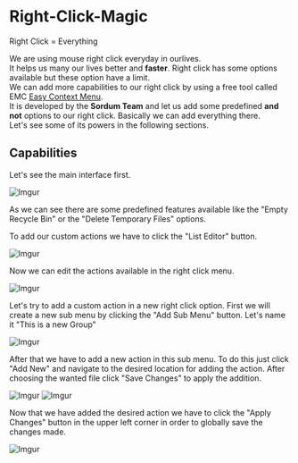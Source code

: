 # Right-Click-Magic
Right Click = Everything

We are using mouse right click everyday in ourlives.  
It helps us many our lives better and **faster**. Right click has some options available but these option have a limit.  
We can add more capabilities to our right click by using a free tool called EMC [Easy Context Menu](https://www.sordum.org/7615/easy-context-menu-v1-6/).  
It is developed by the **Sordum Team** and let us add some predefined **and not** options to our right click. Basically we can add everything there.  
Let's see some of its powers in the following sections. 

## Capabilities

Let's see the main interface first.  

![Imgur](https://i.imgur.com/kRY95ijl.png)

As we can see there are some predefined features available like the "Empty Recycle Bin" or the "Delete Temporary Files" options.    

To add our custom actions we have to click the "List Editor" button.  

![Imgur](https://i.imgur.com/L1XPy6wl.png)

Now we can edit the actions available in the right click menu.  

![Imgur](https://i.imgur.com/EzH2o9Rl.png)  

Let's try to add a custom action in a new right click option. First we will create a new sub menu by clicking the "Add Sub Menu" button. Let's name it "This is a new Group"  

![Imgur](https://i.imgur.com/cz7B7F0l.png) 

After that we have to add a new action in this sub menu. To do this just click "Add New" and navigate to the desired location for adding the action. After choosing the wanted file click "Save Changes" to apply the addition.  

![Imgur](https://i.imgur.com/pcYSfZvl.png)
![Imgur](https://i.imgur.com/VtkpT7Rl.png)

Now that we have added the desired action we have to click the "Apply Changes" button in the upper left corner in order to globally save the changes made.  

![Imgur](https://i.imgur.com/406lQ6nl.png)  






